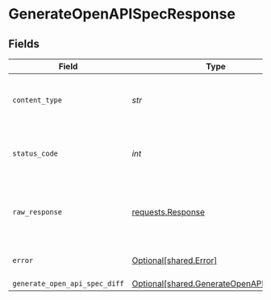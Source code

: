 # GenerateOpenAPISpecResponse


## Fields

| Field                                                                                      | Type                                                                                       | Required                                                                                   | Description                                                                                |
| ------------------------------------------------------------------------------------------ | ------------------------------------------------------------------------------------------ | ------------------------------------------------------------------------------------------ | ------------------------------------------------------------------------------------------ |
| `content_type`                                                                             | *str*                                                                                      | :heavy_check_mark:                                                                         | HTTP response content type for this operation                                              |
| `status_code`                                                                              | *int*                                                                                      | :heavy_check_mark:                                                                         | HTTP response status code for this operation                                               |
| `raw_response`                                                                             | [requests.Response](https://requests.readthedocs.io/en/latest/api/#requests.Response)      | :heavy_check_mark:                                                                         | Raw HTTP response; suitable for custom response parsing                                    |
| `error`                                                                                    | [Optional[shared.Error]](../../models/shared/error.md)                                     | :heavy_minus_sign:                                                                         | Default error response                                                                     |
| `generate_open_api_spec_diff`                                                              | [Optional[shared.GenerateOpenAPISpecDiff]](../../models/shared/generateopenapispecdiff.md) | :heavy_minus_sign:                                                                         | OK                                                                                         |